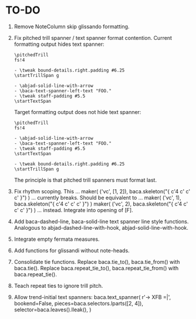 TO-DO
=====

1.  Remove NoteColumn skip glissando formatting.

2.  Fix pitched trill spanner / text spanner format contention.
    Current formatting output hides text spanner:

        \pitchedTrill
        fs!4

        - \tweak bound-details.right.padding #6.25
        \startTrillSpan g

        - \abjad-solid-line-with-arrow
        - \baca-text-spanner-left-text "FOO."
        - \tweak staff-padding #5.5
        \startTextSpan

    Target formatting output does not hide text spanner:

        \pitchedTrill
        fs!4

        - \abjad-solid-line-with-arrow
        - \baca-text-spanner-left-text "FOO."
        - \tweak staff-padding #5.5
        \startTextSpan

        - \tweak bound-details.right.padding #6.25
        \startTrillSpan g

    The principle is that pitched trill spanners must format last.

3.  Fix rhythm scoping.
    This ...
        maker(
            ('vc', [1, 2]),
            baca.skeleton("{ c'4 c' c' c' }")
            )
    ... currently breaks.
    Should be equivalent to ...
        maker(
            ('vc', 1),
            baca.skeleton("{ c'4 c' c' c' }")
            )
        maker(
            ('vc', 2),
            baca.skeleton("{ c'4 c' c' c' }")
            )
    ... instead.
    Integrate into opening of [F].

4.  Add baca-dashed-line, baca-solid-line text spanner line style functions.
    Analogous to abjad-dashed-line-with-hook, abjad-solid-line-with-hook.

5.  Integrate empty fermata measures.

6.  Add functions for glissandi without note-heads.

7.  Consolidate tie functions.
    Replace baca.tie_to(), baca.tie_from() with baca.tie().
    Replace baca.repeat_tie_to(), baca.repeat_tie_from() with baca.repeat_tie().

8.  Teach repeat ties to ignore trill pitch.

9.  Allow trend-initial text spanners:
        baca.text_spanner(
            r'-> XFB =|',
            bookend=False,
            pieces=baca.selectors.lparts([2, 4]),
            selector=baca.leaves().lleak(),
        )
